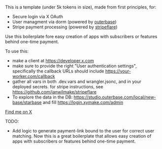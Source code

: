 This is a template (under 5k tokens in size), made from first principles, for:

- Secure login via X OAuth
- User managment via dorm (powered by [outerbase](https://outerbase.com))
- Stripe payment processing (powered by [stripeflare](https://github.com/janwilmake/stripeflare))

Use this boilerplate fore easy creation of apps with subscribers or features behind one-time payment.

To use this:

- make a client at https://developer.x.com
- make sure to provide the right "User authentication settings", specifically the callback URLs should include https://your-worker.com/callback
- gather all vars in both .dev.vars and wrangler.jsonc, and in your deployed secrets. for stripe instructions, see https://github.com/janwilmake/stripeflare
- To explore the data in the DB: https://studio.outerbase.com/local/new-base/starbase and fill https://login.xymake.com/admin

[Find me on X](https://x.com/janwilmake)

TODO:

- Add logic to generate payment-link bound to the user for correct user matching. Now this is a great boilerplate that allows easy creation of apps with subscribers or features behind one-time payment.

